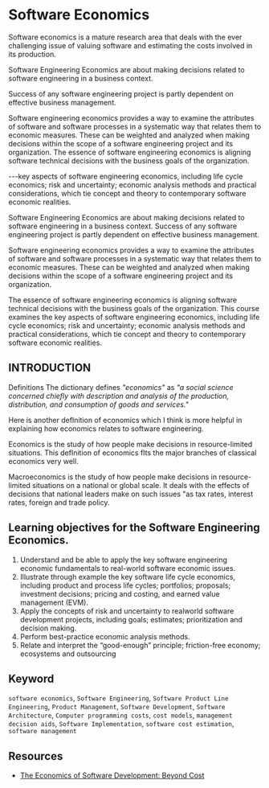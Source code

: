 # Software Economics

Software economics is a mature research area that deals with the ever challenging issue of valuing software and estimating the costs involved in its production.

Software Engineering Economics are about making decisions related to software engineering in a business context.

Success of any software engineering project is partly dependent on effective business management. 

Software engineering economics provides a way to examine the attributes of software and software processes in a systematic way that relates them to economic measures. These can be weighted and analyzed when making decisions within the scope of a software engineering project and its organization. The essence of software engineering economics is aligning software technical decisions with the business goals of the organization.

---key aspects of software engineering economics, including life cycle economics; risk and uncertainty; economic analysis methods and practical considerations, which tie concept and theory to contemporary software economic realities.

Software Engineering Economics are about making decisions related to software engineering in a business context. Success of any software engineering project is partly dependent on effective business management.

Software engineering economics provides a way to examine the attributes of software and software processes in a systematic way that relates them to economic measures. These can be weighted and analyzed when making decisions within the scope of a software engineering project and its organization.

The essence of software engineering economics is aligning software technical decisions with the business goals of the organization. This course examines the key aspects of software engineering economics, including life cycle economics; risk and uncertainty; economic analysis methods and practical considerations, which tie concept and theory to contemporary software economic realities.


## INTRODUCTION

Definitions
The dictionary defines _"economics"_ as _"a social science concerned chiefly with description and analysis of the production, distribution, and consumption of goods and services."_

Here is another defInition of economics which I think is more helpful in explaining how economics relates to software engineering.

Economics is the study of how people make decisions in resource-limited situations.
This defInition of economics fIts the major branches of classical economics very well.

Macroeconomics is the study of how people make decisions in resource-limited situations on a national or global scale. It deals with the effects of decisions that national leaders make on such issues "as tax rates, interest rates, foreign and trade policy.

## Learning objectives for the Software Engineering Economics.

1. Understand and be able to apply the key software engineering economic fundamentals to real-world software economic issues.
2. Illustrate through example the key software life cycle economics, including product and process life cycles; portfolios; proposals; investment decisions; pricing and costing, and earned value management (EVM).
3. Apply the concepts of risk and uncertainty to realworld software development projects, including goals; estimates; prioritization and decision making.
4. Perform best-practice economic analysis methods.
5. Relate and interpret the “good-enough” principle; friction-free economy; ecosystems and outsourcing

## Keyword

``software economics``, ``Software Engineering``, ``Software Product Line Engineering``, ``Product Management``, ``Software Development``, ``Software Architecture``, ``Computer programming costs``, ``cost models``, ``management decision aids``, ``Software Implementation``, ``software cost estimation``, ``software management``

## Resources

* [The Economics of Software Development: Beyond Cost](https://www.linkedin.com/pulse/economics-software-development-beyond-cost-laura-hughes/)
